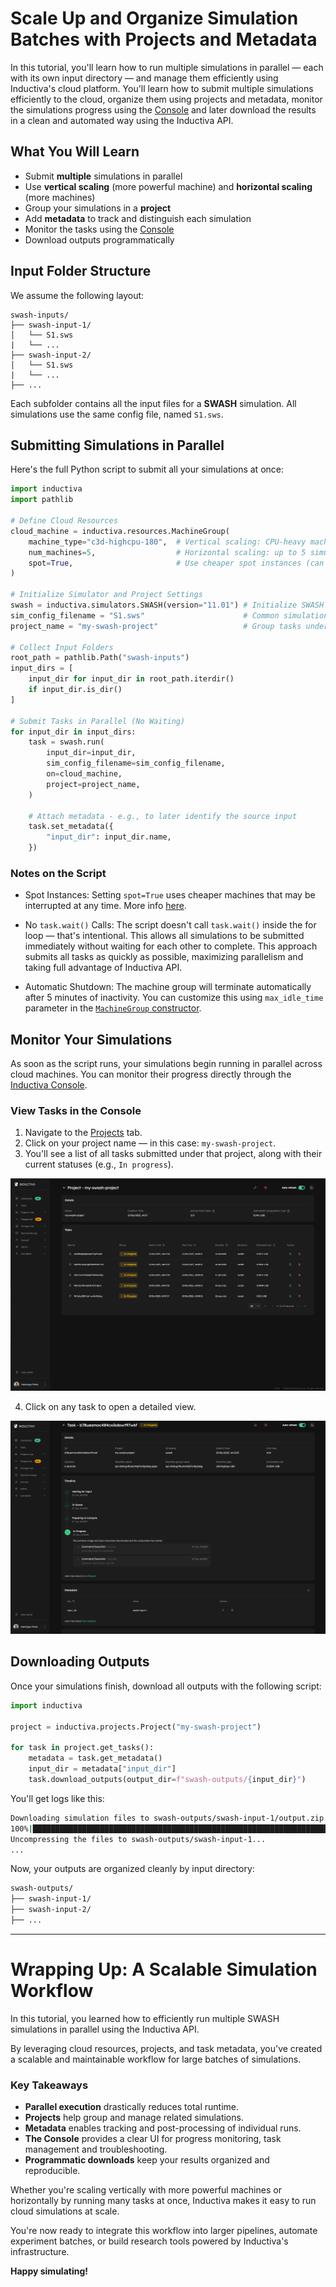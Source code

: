 # Scale Up and Organize Simulation Batches with Projects and Metadata

In this tutorial, you'll learn how to run multiple simulations in parallel — each with
its own input directory — and manage them efficiently using Inductiva's cloud platform.
You'll learn how to submit multiple simulations efficiently to the cloud, organize them
using projects and metadata, monitor the simulations progress using the
[Console](https://console.inductiva.ai/dashboard) and later download the results in a
clean and automated way using the Inductiva API.

## What You Will Learn

- Submit **multiple** simulations in parallel
- Use **vertical scaling** (more powerful machine) and **horizontal scaling** (more machines)
- Group your simulations in a **project**
- Add **metadata** to track and distinguish each simulation
- Monitor the tasks using the [Console](https://console.inductiva.ai/dashboard)
- Download outputs programmatically

## Input Folder Structure

We assume the following layout:

```
swash-inputs/
├── swash-input-1/
│   └── S1.sws
|   └── ...
├── swash-input-2/
│   └── S1.sws
|   └── ...
├── ...
```

Each subfolder contains all the input files for a **SWASH** simulation.
All simulations use the same config file, named `S1.sws`.

## Submitting Simulations in Parallel

Here's the full Python script to submit all your simulations at once:

```python
import inductiva
import pathlib

# Define Cloud Resources
cloud_machine = inductiva.resources.MachineGroup(
    machine_type="c3d-highcpu-180",  # Vertical scaling: CPU-heavy machine
    num_machines=5,                  # Horizontal scaling: up to 5 simulations in parallel
    spot=True,                       # Use cheaper spot instances (can be interrupted)
)

# Initialize Simulator and Project Settings
swash = inductiva.simulators.SWASH(version="11.01") # Initialize SWASH simulator
sim_config_filename = "S1.sws"                      # Common simulation configuration file name
project_name = "my-swash-project"                   # Group tasks under this project

# Collect Input Folders
root_path = pathlib.Path("swash-inputs")
input_dirs = [
    input_dir for input_dir in root_path.iterdir()
    if input_dir.is_dir()
]

# Submit Tasks in Parallel (No Waiting)
for input_dir in input_dirs:
    task = swash.run(
        input_dir=input_dir,
        sim_config_filename=sim_config_filename,
        on=cloud_machine,
        project=project_name,
    )

    # Attach metadata - e.g., to later identify the source input
    task.set_metadata({
        "input_dir": input_dir.name,
    })
```

### Notes on the Script

- Spot Instances: Setting `spot=True` uses cheaper machines that may be interrupted at any time.
More info [here](https://cloud.google.com/compute/docs/instances/spot).

- No `task.wait()` Calls: The script doesn't call `task.wait()` inside the for loop — that's intentional.
This allows all simulations to be submitted immediately without waiting for each other to complete.
This approach submits all tasks as quickly as possible, maximizing parallelism and taking full advantage
of Inductiva API.

- Automatic Shutdown: The machine group will terminate automatically after 5 minutes of inactivity.
You can customize this using `max_idle_time` parameter in the [`MachineGroup` constructor](https://inductiva.ai/guides/documentation/api/inductiva.resources#inductiva.resources.machine_groups.MachineGroup).

## Monitor Your Simulations

As soon as the script runs, your simulations begin running in parallel across cloud machines.
You can monitor their progress directly through the [Inductiva Console](https://console.inductiva.ai/dashboard).

### View Tasks in the Console

1. Navigate to the [Projects](https://console.inductiva.ai/projects/projects) tab.
2. Click on your project name — in this case: `my-swash-project`.
3. You'll see a list of all tasks submitted under that project, along with their current statuses (e.g., `In progress`).

!["Project page in the Inductiva Console"](console-project.png)

4. Click on any task to open a detailed view.

!["Task details view in the Inductiva Console"](console-task.png)

## Downloading Outputs

Once your simulations finish, download all outputs with the following script:

```python
import inductiva

project = inductiva.projects.Project("my-swash-project")

for task in project.get_tasks():
    metadata = task.get_metadata()
    input_dir = metadata["input_dir"]
    task.download_outputs(output_dir=f"swash-outputs/{input_dir}")
```

You'll get logs like this:

```bash
Downloading simulation files to swash-outputs/swash-input-1/output.zip...
100%|███████████████████████████████████████████████████████████████████████████| 57.3M/57.3M [00:00<00:00, 73.6MB/s]
Uncompressing the files to swash-outputs/swash-input-1...
...
```

Now, your outputs are organized cleanly by input directory:

```bash
swash-outputs/
├── swash-input-1/
├── swash-input-2/
├── ...
```

---

# Wrapping Up: A Scalable Simulation Workflow


In this tutorial, you learned how to efficiently run multiple SWASH simulations in parallel using the Inductiva API.

By leveraging cloud resources, projects, and task metadata, you've created a scalable and maintainable workflow for large
batches of simulations.

### Key Takeaways

- **Parallel execution** drastically reduces total runtime.
- **Projects** help group and manage related simulations.
- **Metadata** enables tracking and post-processing of individual runs.
- **The Console** provides a clear UI for progress monitoring, task management and troubleshooting.
- **Programmatic downloads** keep your results organized and reproducible.

Whether you're scaling vertically with more powerful machines or horizontally by running many tasks at once, Inductiva makes
it easy to run cloud simulations at scale.

You're now ready to integrate this workflow into larger pipelines, automate experiment batches, or build research tools powered
by Inductiva's infrastructure.

**Happy simulating!**
